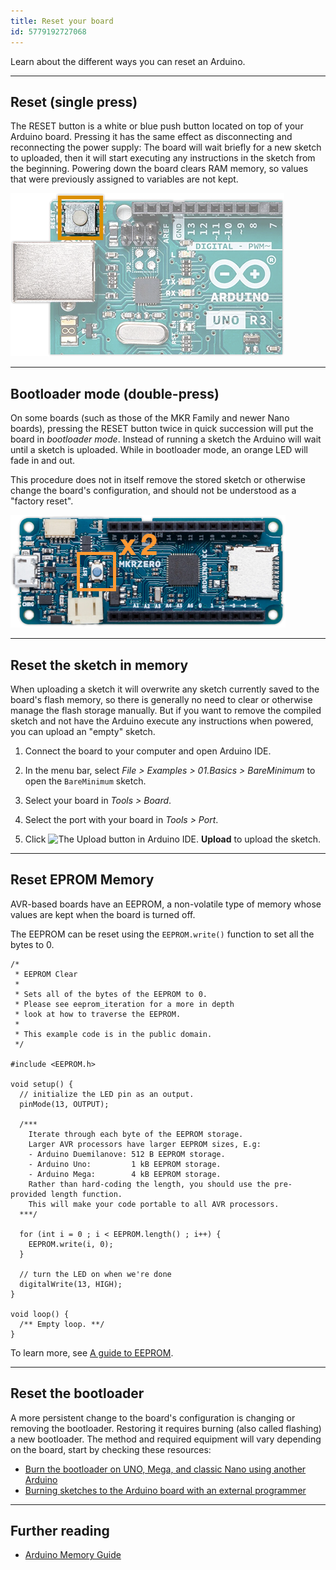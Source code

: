 ```yaml
---
title: Reset your board
id: 5779192727068
---
```


Learn about the different ways you can reset an Arduino.

---

## Reset (single press)

The RESET button is a white or blue push button located on top of your Arduino board. Pressing it has the same effect as disconnecting and reconnecting the power supply: The board will wait briefly for a new sketch to uploaded, then it will start executing any instructions in the sketch from the beginning. Powering down the board clears RAM memory, so values that were previously assigned to variables are not kept.

![The RESET button on Arduino UNO R3.](img/uno-reset-button.png)

---

## Bootloader mode (double-press)

On some boards (such as those of the MKR Family and newer Nano boards), pressing the RESET button twice in quick succession will put the board in _bootloader mode_. Instead of running a sketch the Arduino will wait until a sketch is uploaded. While in bootloader mode, an orange LED will fade in and out.

This procedure does not in itself remove the stored sketch or otherwise change the board's configuration, and should not be understood as a "factory reset".

![The RESET button on Arduino Zero with an "x2" label graphic.](img/zero-reset-button-double.png)

---

## Reset the sketch in memory

When uploading a sketch it will overwrite any sketch currently saved to the board's flash memory, so there is generally no need to clear or otherwise manage the flash storage manually. But if you want to remove the compiled sketch and not have the Arduino execute any instructions when powered, you can upload an "empty" sketch.

1. Connect the board to your computer and open Arduino IDE.

2. In the menu bar, select _File > Examples > 01.Basics > BareMinimum_ to open the `BareMinimum` sketch.

3. Select your board in _Tools > Board_.

4. Select the port with your board in _Tools > Port_.

5. Click ![The Upload button in Arduino IDE.](img/symbol_upload.png) **Upload** to upload the sketch.

---

## Reset EPROM Memory

AVR-based boards have an EEPROM, a non-volatile type of memory whose values are kept when the board is turned off.

The EEPROM can be reset using the `EEPROM.write()` function to set all the bytes to 0.

```arduino
/*
 * EEPROM Clear
 *
 * Sets all of the bytes of the EEPROM to 0.
 * Please see eeprom_iteration for a more in depth
 * look at how to traverse the EEPROM.
 *
 * This example code is in the public domain.
 */

#include <EEPROM.h>

void setup() {
  // initialize the LED pin as an output.
  pinMode(13, OUTPUT);

  /***
    Iterate through each byte of the EEPROM storage.
    Larger AVR processors have larger EEPROM sizes, E.g:
    - Arduino Duemilanove: 512 B EEPROM storage.
    - Arduino Uno:         1 kB EEPROM storage.
    - Arduino Mega:        4 kB EEPROM storage.
    Rather than hard-coding the length, you should use the pre-provided length function.
    This will make your code portable to all AVR processors.
  ***/

  for (int i = 0 ; i < EEPROM.length() ; i++) {
    EEPROM.write(i, 0);
  }

  // turn the LED on when we're done
  digitalWrite(13, HIGH);
}

void loop() {
  /** Empty loop. **/
}
```

To learn more, see [A guide to EEPROM](https://docs.arduino.cc/learn/programming/eeprom-guide).

---

## Reset the bootloader

A more persistent change to the board's configuration is changing or removing the bootloader. Restoring it requires burning (also called flashing) a new bootloader. The method and required equipment will vary depending on the board, start by checking these resources:

* [Burn the bootloader on UNO, Mega, and classic Nano using another Arduino](https://support.arduino.cc/hc/en-us/articles/4841602539164-Burn-the-bootloader-on-UNO-Mega-and-classic-Nano-using-another-Arduino)
* [Burning sketches to the Arduino board with an external programmer](https://docs.arduino.cc/hacking/software/Programmer)

---

## Further reading

* [Arduino Memory Guide](https://docs.arduino.cc/learn/programming/memory-guide#measuring-memory-usage-in-arduino-boards)
